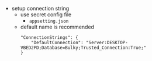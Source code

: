 - setup connection string
  - use secret config file
    - `appsetting.json`
  - default name is recommended
    ```
    "ConnectionStrings": {
        "DefaultConnection": "Server:DESKTOP-VBED2PD;Database=Bulky;Trusted_Connection:True;"
    }
    ```
